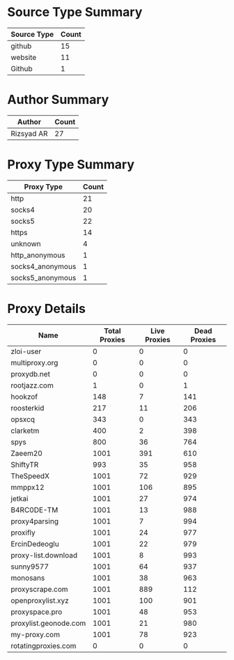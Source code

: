 # Source Type Summary

| Source Type | Count |
|-------------|-------|
| github | 15 |
| website | 11 |
| Github | 1 |


# Author Summary

| Author | Count |
|--------|-------|
| Rizsyad AR | 27 |


# Proxy Type Summary

| Proxy Type | Count |
|------------|-------|
| http | 21 |
| socks4 | 20 |
| socks5 | 22 |
| https | 14 |
| unknown | 4 |
| http_anonymous | 1 |
| socks4_anonymous | 1 |
| socks5_anonymous | 1 |


# Proxy Details

| Name | Total Proxies | Live Proxies | Dead Proxies |
|------|---------------|--------------|---------------|
| zloi-user | 0 | 0 | 0 |
| multiproxy.org | 0 | 0 | 0 |
| proxydb.net | 0 | 0 | 0 |
| rootjazz.com | 1 | 0 | 1 |
| hookzof | 148 | 7 | 141 |
| roosterkid | 217 | 11 | 206 |
| opsxcq | 343 | 0 | 343 |
| clarketm | 400 | 2 | 398 |
| spys | 800 | 36 | 764 |
| Zaeem20 | 1001 | 391 | 610 |
| ShiftyTR | 993 | 35 | 958 |
| TheSpeedX | 1001 | 72 | 929 |
| mmppx12 | 1001 | 106 | 895 |
| jetkai | 1001 | 27 | 974 |
| B4RC0DE-TM | 1001 | 13 | 988 |
| proxy4parsing | 1001 | 7 | 994 |
| proxifly | 1001 | 24 | 977 |
| ErcinDedeoglu | 1001 | 22 | 979 |
| proxy-list.download | 1001 | 8 | 993 |
| sunny9577 | 1001 | 64 | 937 |
| monosans | 1001 | 38 | 963 |
| proxyscrape.com | 1001 | 889 | 112 |
| openproxylist.xyz | 1001 | 100 | 901 |
| proxyspace.pro | 1001 | 48 | 953 |
| proxylist.geonode.com | 1001 | 21 | 980 |
| my-proxy.com | 1001 | 78 | 923 |
| rotatingproxies.com | 0 | 0 | 0 |
